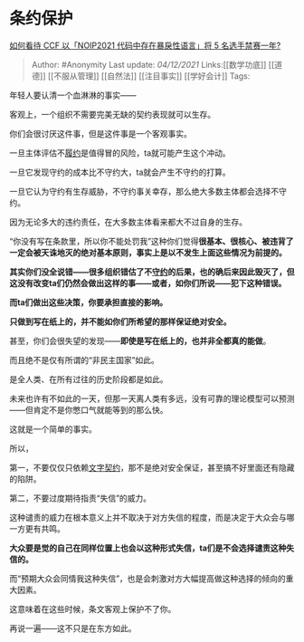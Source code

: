 # 条约保护
[如何看待 CCF 以「NOIP2021 代码中存在暴戾性语言」将 5 名选手禁赛一年?](https://www.zhihu.com/question/503464471/answer/2255501537)

> Author: #Anonymity
> Last update: *04/12/2021*
> Links:[[数学功底]] [[道德]] [[不服从管理]] [[自然法]] [[注目事实]] [[学好会计]]
> Tags:

年轻人要认清一个血淋淋的事实——

客观上，一个组织不需要完美无缺的契约表现就可以生存。

你们会很讨厌这件事，但是这件事是一个客观事实。

一旦主体评估不[履约](https://www.zhihu.com/search?q=%E5%B1%A5%E7%BA%A6&search_source=Entity&hybrid_search_source=Entity&hybrid_search_extra=%7B%22sourceType%22%3A%22answer%22%2C%22sourceId%22%3A2255501537%7D)是值得冒的风险，ta就可能产生这个冲动。

一旦它发现守约的成本比不守约大，ta就会产生不守约的打算。

一旦它认为守约有生存威胁，不守约事关幸存，那么绝大多数主体都会选择不守约。

因为无论多大的违约责任，在大多数主体看来都大不过自身的生存。

“你没有写在条款里，所以你不能处罚我”这种你们觉得**很基本、很核心、被违背了一定会被天诛地灭的绝对基本原则，事实上是以不发生上面这些情况为前提的。**

**其实你们没全说错——很多组织错估了不[守约](https://www.zhihu.com/search?q=%E5%AE%88%E7%BA%A6&search_source=Entity&hybrid_search_source=Entity&hybrid_search_extra=%7B%22sourceType%22%3A%22answer%22%2C%22sourceId%22%3A2255501537%7D)的后果，也的确后来因此毁灭了，但这没有改变ta们仍然会做出这样的事——或者，如你们所说——犯下这种错误。**

**而ta们做出这些决策，你要承担直接的影响。**

**只做到写在纸上的，并不能如你们所希望的那样保证绝对安全。**

甚至，你们会很失望的发现——**即使是写在纸上的，也并非全都真的能做**。

而且绝不是仅有所谓的“非民主国家”如此。

是全人类、在所有过往的历史阶段都是如此。

未来也许有不如此的一天，但那一天离人类有多远，没有可靠的理论模型可以预测——但肯定不是你憋口气就能等到的那么快。

这就是一个简单的事实。

所以，

第一，不要仅仅只依赖[文字契约](https://www.zhihu.com/search?q=%E6%96%87%E5%AD%97%E5%A5%91%E7%BA%A6&search_source=Entity&hybrid_search_source=Entity&hybrid_search_extra=%7B%22sourceType%22%3A%22answer%22%2C%22sourceId%22%3A2255501537%7D)，那不是绝对安全保证，甚至搞不好里面还有隐藏的陷阱。

第二，不要过度期待指责“失信”的威力。

这种谴责的威力在根本意义上并不取决于对方失信的程度，而是决定于大众会与哪一方更有共鸣。

**大众要是觉的自己在同样位置上也会以这种形式失信，ta们是不会选择谴责这种失信的。**

而“预期大众会同情我这种失信”，也是会刺激对方大幅提高做这种选择的倾向的重大因素。

这意味着在这些时候，条文客观上保护不了你。

再说一遍——这不只是在东方如此。
